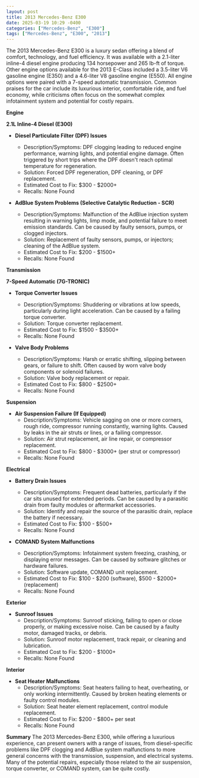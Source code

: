 ```yaml
---
layout: post
title: 2013 Mercedes-Benz E300
date: 2025-03-19 10:29 -0400
categories: ["Mercedes-Benz", "E300"]
tags: ["Mercedes-Benz", "E300", "2013"]
---
```

The 2013 Mercedes-Benz E300 is a luxury sedan offering a blend of comfort, technology, and fuel efficiency. It was available with a 2.1-liter inline-4 diesel engine producing 134 horsepower and 265 lb-ft of torque. Other engine options available for the 2013 E-Class included a 3.5-liter V6 gasoline engine (E350) and a 4.6-liter V8 gasoline engine (E550). All engine options were paired with a 7-speed automatic transmission. Common praises for the car include its luxurious interior, comfortable ride, and fuel economy, while criticisms often focus on the somewhat complex infotainment system and potential for costly repairs.

**Engine**

**2.1L Inline-4 Diesel (E300)**

*   **Diesel Particulate Filter (DPF) Issues**
    *   Description/Symptoms: DPF clogging leading to reduced engine performance, warning lights, and potential engine damage. Often triggered by short trips where the DPF doesn't reach optimal temperature for regeneration.
    *   Solution: Forced DPF regeneration, DPF cleaning, or DPF replacement.
    *   Estimated Cost to Fix: $300 - $2000+
    *   Recalls: None Found

*   **AdBlue System Problems (Selective Catalytic Reduction - SCR)**
    *   Description/Symptoms: Malfunction of the AdBlue injection system resulting in warning lights, limp mode, and potential failure to meet emission standards. Can be caused by faulty sensors, pumps, or clogged injectors.
    *   Solution: Replacement of faulty sensors, pumps, or injectors; cleaning of the AdBlue system.
    *   Estimated Cost to Fix: $200 - $1500+
    *   Recalls: None Found

**Transmission**

**7-Speed Automatic (7G-TRONIC)**

*   **Torque Converter Issues**
    *   Description/Symptoms: Shuddering or vibrations at low speeds, particularly during light acceleration. Can be caused by a failing torque converter.
    *   Solution: Torque converter replacement.
    *   Estimated Cost to Fix: $1500 - $3500+
    *   Recalls: None Found

*   **Valve Body Problems**
    *   Description/Symptoms: Harsh or erratic shifting, slipping between gears, or failure to shift. Often caused by worn valve body components or solenoid failures.
    *   Solution: Valve body replacement or repair.
    *   Estimated Cost to Fix: $800 - $2500+
    *   Recalls: None Found

**Suspension**

*   **Air Suspension Failure (If Equipped)**
    *   Description/Symptoms: Vehicle sagging on one or more corners, rough ride, compressor running constantly, warning lights. Caused by leaks in the air struts or lines, or a failing compressor.
    *   Solution: Air strut replacement, air line repair, or compressor replacement.
    *   Estimated Cost to Fix: $800 - $3000+ (per strut or compressor)
    *   Recalls: None Found

**Electrical**

*   **Battery Drain Issues**
    *   Description/Symptoms: Frequent dead batteries, particularly if the car sits unused for extended periods. Can be caused by a parasitic drain from faulty modules or aftermarket accessories.
    *   Solution: Identify and repair the source of the parasitic drain, replace the battery if necessary.
    *   Estimated Cost to Fix: $100 - $500+
    *   Recalls: None Found

*   **COMAND System Malfunctions**
    *   Description/Symptoms: Infotainment system freezing, crashing, or displaying error messages. Can be caused by software glitches or hardware failures.
    *   Solution: Software update, COMAND unit replacement.
    *   Estimated Cost to Fix: $100 - $200 (software), $500 - $2000+ (replacement)
    *   Recalls: None Found

**Exterior**

*   **Sunroof Issues**
    *   Description/Symptoms: Sunroof sticking, failing to open or close properly, or making excessive noise. Can be caused by a faulty motor, damaged tracks, or debris.
    *   Solution: Sunroof motor replacement, track repair, or cleaning and lubrication.
    *   Estimated Cost to Fix: $200 - $1000+
    *   Recalls: None Found

**Interior**

*   **Seat Heater Malfunctions**
    *   Description/Symptoms: Seat heaters failing to heat, overheating, or only working intermittently. Caused by broken heating elements or faulty control modules.
    *   Solution: Seat heater element replacement, control module replacement.
    *   Estimated Cost to Fix: $200 - $800+ per seat
    *   Recalls: None Found

**Summary**
The 2013 Mercedes-Benz E300, while offering a luxurious experience, can present owners with a range of issues, from diesel-specific problems like DPF clogging and AdBlue system malfunctions to more general concerns with the transmission, suspension, and electrical systems. Many of the potential repairs, especially those related to the air suspension, torque converter, or COMAND system, can be quite costly.

